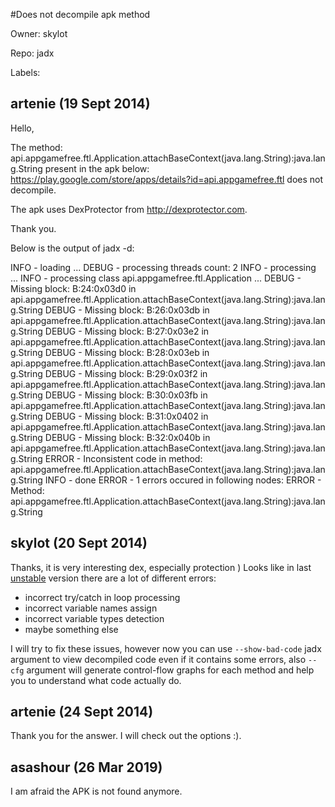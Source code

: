 #Does not decompile apk method

Owner: skylot

Repo: jadx

Labels: 

## artenie (19 Sept 2014)

Hello, 

The method: 
api.appgamefree.ftl.Application.attachBaseContext(java.lang.String):java.lang.String
present in the apk below:
https://play.google.com/store/apps/details?id=api.appgamefree.ftl
does not decompile.

The apk uses DexProtector from http://dexprotector.com.

Thank you.

Below is the output of jadx -d:

INFO  - loading ...
DEBUG - processing threads count: 2
INFO  - processing ...
INFO  - processing class api.appgamefree.ftl.Application ...
DEBUG -  Missing block: B:24:0x03d0 in api.appgamefree.ftl.Application.attachBaseContext(java.lang.String):java.lang.String
DEBUG -  Missing block: B:26:0x03db in api.appgamefree.ftl.Application.attachBaseContext(java.lang.String):java.lang.String
DEBUG -  Missing block: B:27:0x03e2 in api.appgamefree.ftl.Application.attachBaseContext(java.lang.String):java.lang.String
DEBUG -  Missing block: B:28:0x03eb in api.appgamefree.ftl.Application.attachBaseContext(java.lang.String):java.lang.String
DEBUG -  Missing block: B:29:0x03f2 in api.appgamefree.ftl.Application.attachBaseContext(java.lang.String):java.lang.String
DEBUG -  Missing block: B:30:0x03fb in api.appgamefree.ftl.Application.attachBaseContext(java.lang.String):java.lang.String
DEBUG -  Missing block: B:31:0x0402 in api.appgamefree.ftl.Application.attachBaseContext(java.lang.String):java.lang.String
DEBUG -  Missing block: B:32:0x040b in api.appgamefree.ftl.Application.attachBaseContext(java.lang.String):java.lang.String
ERROR - Inconsistent code in method: api.appgamefree.ftl.Application.attachBaseContext(java.lang.String):java.lang.String
INFO  - done
ERROR - 1 errors occured in following nodes:
ERROR -   Method: api.appgamefree.ftl.Application.attachBaseContext(java.lang.String):java.lang.String


## skylot (20 Sept 2014)

Thanks, it is very interesting dex, especially protection )
Looks like in last [unstable](https://drone.io/github.com/skylot/jadx/files) version there are a lot of different errors:
- incorrect try/catch in loop processing
- incorrect variable names assign
- incorrect variable types detection
- maybe something else

I will try to fix these issues, however now you can use `--show-bad-code` jadx argument to view decompiled code even if it contains some errors, also `--cfg` argument will generate control-flow graphs for each method and help you to understand what code actually do.


## artenie (24 Sept 2014)

Thank you for the answer. I will check out the options :).


## asashour (26 Mar 2019)

I am afraid the APK is not found anymore.

